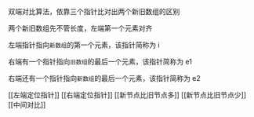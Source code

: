 双端对比算法，依靠三个指针比对出两个新旧数组的区别

两个新旧数组先不管长度，左端第一个元素对齐

左端指针指向`新数组`的第一个元素，该指针简称为 i

右端有一个指针指向`旧数组`的最后一个元素，该指针简称为 e1

右端还有一个指针指向`新数组`的最后一个元素，该指针简称为 e2

[[左端定位指针]]
[[右端定位指针]]
[[新节点比旧节点多]]
[[新节点比旧节点少]]
[[中间对比]]